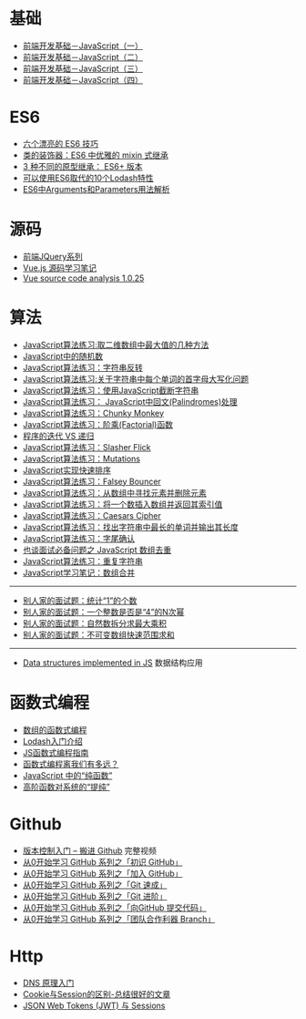 # 基础

- [前端开发基础－JavaScript（一）](https://mp.weixin.qq.com/s?__biz=MzI3MDE0MzAzMw==&mid=2652201865&idx=1&sn=0f68c26a66cb493ad06f6f51125674bd&scene=0&key=77421cf58af4a6531a2cf1395ce40b37d37a4f2c6920bb5e127fd6360930462fa1b51485869f06c1dbcd1278a573e950&ascene=0&uin=MjgwMDE1MDkwMA%3D%3D&devicetype=iMac+MacBookPro12%2C1+OSX+OSX+10.11.5+build(15F34)&version=11020201&pass_ticket=4qgG%2Fn7JGBNGKvkFNS5TtzbVGA1ynglVTLRbaTyPqyk3xCHU97%2Btpk%2BeXgxkZZZF)
- [前端开发基础－JavaScript（二）](https://mp.weixin.qq.com/s?__biz=MzI3MDE0MzAzMw==&mid=2652201871&idx=1&sn=c3b440a87c212015371f365c1d2b6e01&scene=0&key=77421cf58af4a65356e0333a36991a496caec17b799b4733d9650d6192a7a503314c545bceffa8db4dd74393deb70e99&ascene=0&uin=MjgwMDE1MDkwMA%3D%3D&devicetype=iMac+MacBookPro12%2C1+OSX+OSX+10.11.5+build(15F34)&version=11020201&pass_ticket=4qgG%2Fn7JGBNGKvkFNS5TtzbVGA1ynglVTLRbaTyPqyk3xCHU97%2Btpk%2BeXgxkZZZF)
- [前端开发基础－JavaScript（三）](https://mp.weixin.qq.com/s?__biz=MzI3MDE0MzAzMw==&mid=2652201874&idx=1&sn=f9c9bcb1505af641862c90e60069983c&scene=0&key=77421cf58af4a6534b710b07bf6d83c116a3b971b3669a550a203c092fc0f9e84baada403d822f0ab466b7e89eba521a&ascene=0&uin=MjgwMDE1MDkwMA%3D%3D&devicetype=iMac+MacBookPro12%2C1+OSX+OSX+10.11.5+build(15F34)&version=11020201&pass_ticket=4qgG%2Fn7JGBNGKvkFNS5TtzbVGA1ynglVTLRbaTyPqyk3xCHU97%2Btpk%2BeXgxkZZZF)
- [前端开发基础－JavaScript（四）](https://mp.weixin.qq.com/s?__biz=MzI3MDE0MzAzMw==&mid=2652201877&idx=1&sn=8f137ebdd70f914983db4fe54dad1287&scene=0&key=77421cf58af4a653e7930d28c546a411d8f01e20abef66c37d81d4c4d19cd776fe425ea530115ea19f0fe900f1eca038&ascene=0&uin=MjgwMDE1MDkwMA%3D%3D&devicetype=iMac+MacBookPro12%2C1+OSX+OSX+10.11.5+build(15F34)&version=11020201&pass_ticket=4qgG%2Fn7JGBNGKvkFNS5TtzbVGA1ynglVTLRbaTyPqyk3xCHU97%2Btpk%2BeXgxkZZZF)


# ES6

- [六个漂亮的 ES6 技巧](https://www.h5jun.com/post/six-nifty-es6-tricks.html)
- [类的装饰器：ES6 中优雅的 mixin 式继承](https://www.h5jun.com/post/mixin-in-es6.html)
- [3 种不同的原型继承： ES6+ 版本](http://www.zcfy.cc/article/425)
- [可以使用ES6取代的10个Lodash特性](http://www.w3cplus.com/javascript/lodash-features-replace-es6.html)
- [ES6中Arguments和Parameters用法解析](http://www.zcfy.cc/article/how-to-use-arguments-and-parameters-in-ecmascript-6-953.html)



# 源码

- [前端JQuery系列](https://github.com/JsAaron/jQuery)
- [Vue.js 源码学习笔记](http://jiongks.name/blog/vue-code-review/)
- [Vue source code analysis 1.0.25](https://github.com/JsAaron/vue-analysis)

# 算法
- [JavaScript算法练习:取二维数组中最大值的几种方法](http://www.w3cplus.com/javascript/algorithm-return-largest-numbers-in-arrays.html)
- [JavaScript中的随机数](http://www.w3cplus.com/javascript/rounding-recipes.html)
- [JavaScript算法练习：字符串反转](http://www.w3cplus.com/javascript/how-to-reverse-a-string-in-javascript-in-different-ways.html)
- [JavaScript算法练习:关于字符串中每个单词的首字母大写化问题](http://www.w3cplus.com/javascript/title-case-a-sentence-in-javascript.html)
- [JavaScript算法练习：使用JavaScript截断字符串](http://www.w3cplus.com/javascript/truncate-a-string-with-javascript.html)
- [JavaScript算法练习： JavaScript中回文(Palindromes)处理](http://www.w3cplus.com/javascript/palindrome-check-in-javascript.html)
- [JavaScript算法练习：Chunky Monkey](http://www.w3cplus.com/javascript/chunky-monkey-javascript.html)
- [JavaScript算法练习：阶乘(Factorial)函数](http://www.w3cplus.com/javascript/factorial-function-in-javascript.html)
- [程序的迭代 VS 递归](https://www.h5jun.com/post/%20iteration.html)
- [JavaScript算法练习：Slasher Flick](http://www.w3cplus.com/javascript/slasher-flick-in-javascript.html)
- [JavaScript算法练习：Mutations](http://www.w3cplus.com/javascript/mutations-in-javascript.html)
- [JavaScript实现快速排序](http://www.w3cplus.com/javascript/quicksort-in-javascript.html)
- [JavaScript算法练习：Falsey Bouncer](http://www.w3cplus.com/javascript/falsy-bouncer-in-javascript.html)
- [JavaScript算法练习：从数组中寻找元素并删除元素](http://www.w3cplus.com/javascript/seek-and-destroy-in-javascript.html)
- [JavaScript算法练习：将一个数插入数组并返回其索引值](http://www.w3cplus.com/javascript/bonfire-where-do-i-belong.html)
- [JavaScript算法练习：Caesars Cipher](http://www.w3cplus.com/javascript/bonfire-caesars-cipher-solution.html)
- [JavaScript算法练习：找出字符串中最长的单词并输出其长度](http://www.w3cplus.com/javascript/find-the-longest-word-solution.html)
- [JavaScript算法练习：字尾确认](http://www.w3cplus.com/javascript/confirm-the-ending.html)
- [也谈面试必备问题之 JavaScript 数组去重](http://web.jobbole.com/86360/)
- [JavaScript算法练习：重复字符串](http://www.w3cplus.com/javascript/repeat-string-javascript.html)
- [JavaScript学习笔记：数组合并](http://www.w3cplus.com/javascript/merge-flatten-an-array-of-arrays-in-javascript.html)

***

- [别人家的面试题：统计“1”的个数](https://www.h5jun.com/post/counting-bits.html)
- [别人家的面试题：一个整数是否是“4”的N次幂](https://www.h5jun.com/post/power-of-four.html)
- [别人家的面试题：自然数拆分求最大乘积](https://www.h5jun.com/post/integer-break.html)
- [别人家的面试题：不可变数组快速范围求和](https://www.h5jun.com/post/range-sum-query-immutable.html)

***

- [Data structures implemented in JS](https://github.com/LukeLin/js-stl) 数据结构应用

# 函数式编程

- [数组的函数式编程](https://mulgore.github.io/2016/06/24/array-function/)
- [Lodash入门介绍](http://www.w3cplus.com/javascript/lodash-intro.html)
- [JS函数式编程指南](https://www.gitbook.com/book/llh911001/mostly-adequate-guide-chinese/details)
- [函数式编程离我们有多远？](https://www.h5jun.com/post/functional-how-far.html)
- [JavaScript 中的“纯函数”](https://www.h5jun.com/post/pure-function.html)
- [高阶函数对系统的“提纯”](https://www.h5jun.com/post/higher-order-function-play-with-pure-function.html)

# Github

- [版本控制入门 – 搬进 Github](http://www.imooc.com/learn/390) 完整视频
- [从0开始学习 GitHub 系列之「初识 GitHub」](https://zhuanlan.zhihu.com/p/21103336)
- [从0开始学习 GitHub 系列之「加入 GitHub」](https://zhuanlan.zhihu.com/p/21113342)
- [从0开始学习 GitHub 系列之「Git 速成」](https://zhuanlan.zhihu.com/p/21269318)
- [从0开始学习 GitHub 系列之「Git 进阶」](https://zhuanlan.zhihu.com/p/21367056)
- [从0开始学习 GitHub 系列之「向GitHub 提交代码」](https://zhuanlan.zhihu.com/p/21302347)
- [从0开始学习 GitHub 系列之「团队合作利器 Branch」](https://zhuanlan.zhihu.com/p/21487817)


# Http

- [DNS 原理入门](http://www.ruanyifeng.com/blog/2016/06/dns.html)
- [Cookie与Session的区别-总结很好的文章](http://www.lai18.com/content/407204.html)
- [JSON Web Tokens (JWT) 与 Sessions](http://www.zcfy.cc/article/json-web-tokens-jwt-vs-sessions-685.html)
